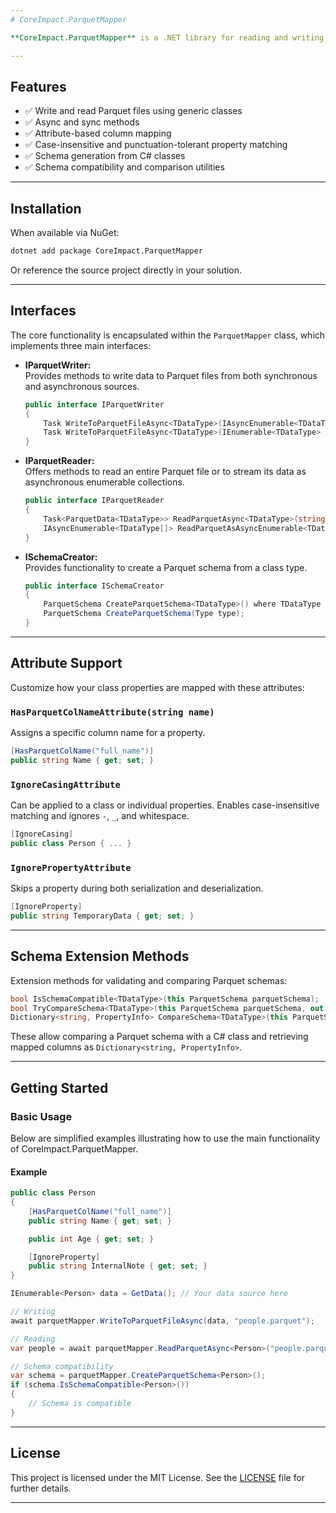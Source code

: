 ```yaml
---
# CoreImpact.ParquetMapper

**CoreImpact.ParquetMapper** is a .NET library for reading and writing [Parquet](https://parquet.apache.org/) files using strongly-typed C# classes. It enables seamless serialization and deserialization of data with schema support, attribute-based mapping, and compatibility validation tools.

---
```


## Features

- ✅ Write and read Parquet files using generic classes  
- ✅ Async and sync methods  
- ✅ Attribute-based column mapping  
- ✅ Case-insensitive and punctuation-tolerant property matching  
- ✅ Schema generation from C# classes  
- ✅ Schema compatibility and comparison utilities

---

## Installation

When available via NuGet:

```bash
dotnet add package CoreImpact.ParquetMapper
```

Or reference the source project directly in your solution.

---
## Interfaces

The core functionality is encapsulated within the `ParquetMapper` class, which implements three main interfaces:
  
  - **IParquetWriter:**  
    Provides methods to write data to Parquet files from both synchronous and asynchronous sources.
    ```csharp
    public interface IParquetWriter
    {
        Task WriteToParquetFileAsync<TDataType>(IAsyncEnumerable<TDataType> data, string path, int rowGroupSize = 1_000_000, CancellationToken cancellationToken = default) where TDataType : new();
        Task WriteToParquetFileAsync<TDataType>(IEnumerable<TDataType> data, string path, int rowGroupSize = 1_000_000, CancellationToken cancellationToken = default) where TDataType : new();
    }
    ```
  
  - **IParquetReader:**  
    Offers methods to read an entire Parquet file or to stream its data as asynchronous enumerable collections.
    ```csharp
    public interface IParquetReader
    {
        Task<ParquetData<TDataType>> ReadParquetAsync<TDataType>(string path, CancellationToken cancellationToken = default) where TDataType : new();
        IAsyncEnumerable<TDataType[]> ReadParquetAsAsyncEnumerable<TDataType>(string path, CancellationToken cancellationToken = default) where TDataType : new();
    }
    ```
  
  - **ISchemaCreator:**  
    Provides functionality to create a Parquet schema from a class type.
    ```csharp
    public interface ISchemaCreator
    {
        ParquetSchema CreateParquetSchema<TDataType>() where TDataType : new();
        ParquetSchema CreateParquetSchema(Type type);
    }
    ```
---
## Attribute Support

Customize how your class properties are mapped with these attributes:

### `HasParquetColNameAttribute(string name)`

Assigns a specific column name for a property.

```csharp
[HasParquetColName("full_name")]
public string Name { get; set; }
```

### `IgnoreCasingAttribute`

Can be applied to a class or individual properties. Enables case-insensitive matching and ignores `-`, `_`, and whitespace.

```csharp
[IgnoreCasing]
public class Person { ... }
```

### `IgnorePropertyAttribute`

Skips a property during both serialization and deserialization.

```csharp
[IgnoreProperty]
public string TemporaryData { get; set; }
```

---

## Schema Extension Methods

Extension methods for validating and comparing Parquet schemas:

```csharp
bool IsSchemaCompatible<TDataType>(this ParquetSchema parquetSchema);
bool TryCompareSchema<TDataType>(this ParquetSchema parquetSchema, out Dictionary<string, PropertyInfo>? result);
Dictionary<string, PropertyInfo> CompareSchema<TDataType>(this ParquetSchema parquetSchema);
```

These allow comparing a Parquet schema with a C# class and retrieving mapped columns as `Dictionary<string, PropertyInfo>`.

---
## Getting Started

### Basic Usage

Below are simplified examples illustrating how to use the main functionality of CoreImpact.ParquetMapper.

#### Example

```csharp
public class Person
{
    [HasParquetColName("full_name")]
    public string Name { get; set; }

    public int Age { get; set; }

    [IgnoreProperty]
    public string InternalNote { get; set; }
}

IEnumerable<Person> data = GetData(); // Your data source here

// Writing
await parquetMapper.WriteToParquetFileAsync(data, "people.parquet");

// Reading
var people = await parquetMapper.ReadParquetAsync<Person>("people.parquet");

// Schema compatibility
var schema = parquetMapper.CreateParquetSchema<Person>();
if (schema.IsSchemaCompatible<Person>())
{
    // Schema is compatible
}
```


---


## License

This project is licensed under the MIT License. See the [LICENSE](LICENSE) file for further details.

---
